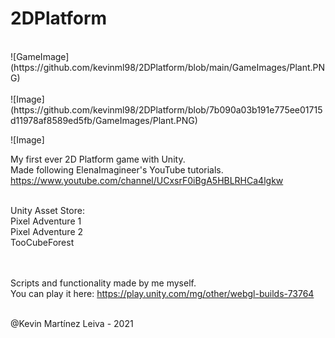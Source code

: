 # 2DPlatform
<br/>
![GameImage](https://github.com/kevinml98/2DPlatform/blob/main/GameImages/Plant.PNG)<br/><br/>
![Image](https://github.com/kevinml98/2DPlatform/blob/7b090a03b191e775ee01715d11978af8589ed5fb/GameImages/Plant.PNG)

![Image]

My first ever 2D Platform game with Unity.<br/>
Made following ElenaImagineer's YouTube tutorials. https://www.youtube.com/channel/UCxsrF0iBgA5HBLRHCa4lgkw<br/><br/>

Unity Asset Store:<br/>
  Pixel Adventure 1<br/>
  Pixel Adventure 2<br/>
  TooCubeForest<br/><br/><br/>
  
  
Scripts and functionality made by me myself.<br/>
You can play it here: https://play.unity.com/mg/other/webgl-builds-73764<br/><br/>

@Kevin Martínez Leiva - 2021

